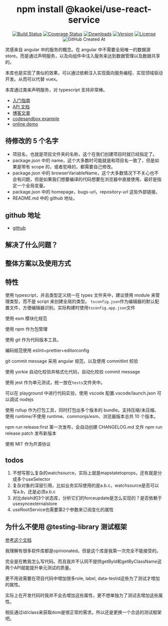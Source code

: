 <h1 align="center">npm install @kaokei/use-react-service</h1>

<div align="center">

[![Build Status](https://github.com/kaokei/use-react-service/actions/workflows/build.yml/badge.svg)](https://github.com/kaokei/use-react-service/actions/workflows/build.yml)
[![Coverage Status](https://coveralls.io/repos/github/kaokei/use-react-service/badge.svg?branch=main)](https://coveralls.io/github/kaokei/use-react-service?branch=main)
[![Downloads](https://img.shields.io/npm/dm/@kaokei/use-react-service.svg?sanitize=true)](https://npmcharts.com/compare/@kaokei/use-react-service?minimal=true)
[![Version](https://img.shields.io/npm/v/@kaokei/use-react-service.svg?sanitize=true)](https://www.npmjs.com/package/@kaokei/use-react-service)
[![License](https://img.shields.io/npm/l/@kaokei/use-react-service.svg?sanitize=true)](https://www.npmjs.com/package/@kaokei/use-react-service)
![GitHub Created At](https://img.shields.io/github/created-at/kaokei/use-react-service?style=social)

</div>

灵感来自 angular 中的服务的概念。在 angular 中不需要全局唯一的数据源 store。而是通过声明服务，以及向组件中注入服务来达到数据管理以及数据共享的。

本库也是实现了类似的效果，可以通过依赖注入实现面向服务编程、实现领域驱动开发。从而可以代替 vuex。

本库通过类来声明服务，对 typescript 支持非常棒。

- [入门指南](./docs/guide/README.md)
- [API 文档](./docs/api/README.md)
- [博客文章](./docs/note/01.父组件与子组件的理解.md)
- [codesandbox example](https://codesandbox.io/s/di-playground-zjnyv)
- [online demo](https://use-react-service.vercel.app/)

## 待修改的 5 个名字

- 项目名，也就是项目文件夹的名称，这个在我们创建项目时就已经指定了。
- package.json 中的 name，这个大多数时可能就是和项目名一致了，但是如果是带有 scope 的，或者驼峰的，都需要自己修改。
- package.json 中的 browserVariableName，这个大多数情况下不关心也不会有问题，但是如果我们想要编译的代码想要在浏览器中直接使用，最好是指定一个全局变量。
- package.json 中的 homepage，bugs-url，repository-url 这些外部链接。
- README.md 中的 github 地址。

## github 地址

- [github](https://github.com/kaokei/use-react-service)

## 解决了什么问题？

## 整体方案以及使用方式

## 特性

使用 typescript，并且类型定义统一在 types 文件夹中，建议使用 module 来管理类型，而不是 script 来创建全局的类型。
`tsconfig.json`作为编辑器的默认配置文件，方便编辑器识别。实际构建时使用`tsconfig.app.json`文件

使用 esm 模块化规范

使用 npm 作为包管理

使用 git 作为代码版本工具。

编码规范使用 eslint+prettier+editorconfig

git commit message 采用 angular 规范，以及使用 commitlint 校验

使用 yorkie 自动化校验并格式化代码，自动化校验 commit message

使用 jest 作为单元测试，统一放在`tests`文件夹中。

可以在 playground 中进行代码实验，使用 vscode 配置.vscode/launch.json 可以调试 nodejs

使用 rollup 作为打包工具，同时打包出多个版本的 bundle。支持压缩/未压缩、使用 runtime/不使用 runtime、commonjs/esm、浏览器版本总共 10 个版本。

npm run release:first 第一次发布，会自动创建 CHANGELOG.md 文件
npm run release patch 发布新版本

使用 MIT 作为开源协议

## todos

1. 不想写那么复杂的watchsource，实际上就是mapstatetoprops，还有就是分成多个useSelector
2. 复杂对象的深层引用，比如业务实际使用的是a.b.c，watchsource是否可以写a.b，还是必须a.b.c
3. 对比daishi的3个状态库，分析它们的forceupdate是怎么实现的？是否依赖于usesyncexternalstore
4. useRootService也需要第2个参数来订阅变化的属性

## 为什么不使用 @testing-library 测试框架

[参考这个文档](https://kentcdodds.com/blog/making-your-ui-tests-resilient-to-change)

我理解有很多软件库都是opinionated。但是这个库是我第一次完全不能接受的。

完全是在教我怎么写代码。而且我并不认同不提供getById和getByClassName这两个API就能提升单元测试的质量。

更不用说需要在项目代码中增加很多role, label, data-testid这些为了测试才增加的属性。

实际上在开发代码时我并不会去增加这些属性，更不想单独为了测试去增加这些属性。

相反通过id/class来获取dom是很正常的需求。所以还是更换一个合适的测试框架吧。
